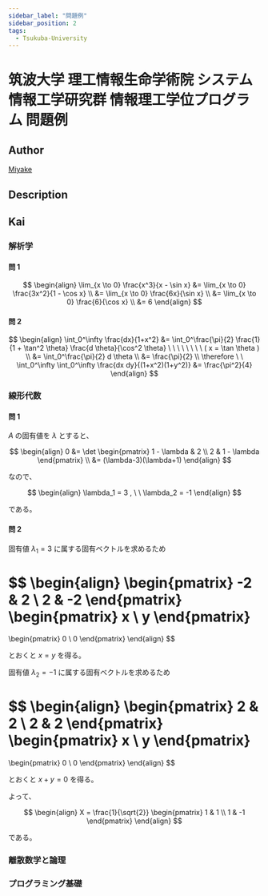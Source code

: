 ```yaml
---
sidebar_label: "問題例"
sidebar_position: 2
tags:
  - Tsukuba-University
---
```

# 筑波大学 理工情報生命学術院 システム情報工学研究群 情報理工学位プログラム 問題例

## **Author**
[Miyake](https://miyake.github.io/exams/index.html)

## **Description**

## **Kai**
### 解析学
#### 問 1

$$
  \begin{align}
  \lim_{x \to 0} \frac{x^3}{x - \sin x}
  &= \lim_{x \to 0} \frac{3x^2}{1 - \cos x}
  \\
  &= \lim_{x \to 0} \frac{6x}{\sin x}
  \\
  &= \lim_{x \to 0} \frac{6}{\cos x}
  \\
  &= 6
  \end{align}
$$

#### 問 2

$$
  \begin{align}
  \int_0^\infty \frac{dx}{1+x^2}
  &= \int_0^\frac{\pi}{2} \frac{1}{1 + \tan^2 \theta}
  \frac{d \theta}{\cos^2 \theta}
  \ \ \ \ \ \ \ \ ( x = \tan \theta )
  \\
  &= \int_0^\frac{\pi}{2} d \theta
  \\
  &= \frac{\pi}{2}
  \\
  \therefore \ \ 
  \int_0^\infty \int_0^\infty \frac{dx dy}{(1+x^2)(1+y^2)}
  &= \frac{\pi^2}{4}
  \end{align}
$$

### 線形代数
#### 問 1
$A$ の固有値を $\lambda$ とすると、

$$
  \begin{align}
  0
  &= \det \begin{pmatrix} 1 - \lambda & 2 \\ 2 & 1 - \lambda \end{pmatrix}
  \\
  &= (\lambda-3)(\lambda+1)
  \end{align}
$$

なので、

$$
  \begin{align}
  \lambda_1 = 3
  , \ \ 
  \lambda_2 = -1
  \end{align}
$$

である。

#### 問 2
固有値 $\lambda_1=3$ に属する固有ベクトルを求めるため

$$
  \begin{align}
  \begin{pmatrix} -2 & 2 \\ 2 & -2 \end{pmatrix}
  \begin{pmatrix} x \\ y \end{pmatrix}
  =
  \begin{pmatrix} 0 \\ 0 \end{pmatrix}
  \end{align}
$$

とおくと $x=y$ を得る。

固有値 $\lambda_2=-1$ に属する固有ベクトルを求めるため

$$
  \begin{align}
  \begin{pmatrix} 2 & 2 \\ 2 & 2 \end{pmatrix}
  \begin{pmatrix} x \\ y \end{pmatrix}
  =
  \begin{pmatrix} 0 \\ 0 \end{pmatrix}
  \end{align}
$$

とおくと $x+y=0$ を得る。

よって、

$$
  \begin{align}
  X = \frac{1}{\sqrt{2}}
  \begin{pmatrix} 1 & 1 \\ 1 & -1 \end{pmatrix}
  \end{align}
$$

である。

### 離散数学と論理

### プログラミング基礎
